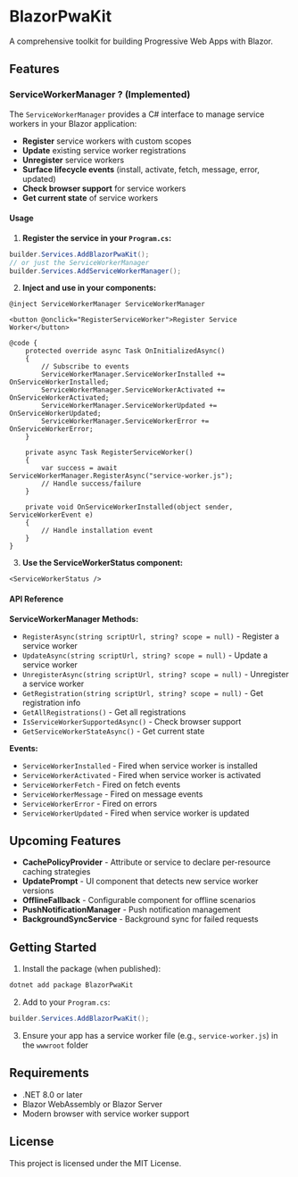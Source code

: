 # BlazorPwaKit

A comprehensive toolkit for building Progressive Web Apps with Blazor.

## Features

### ServiceWorkerManager ? (Implemented)

The `ServiceWorkerManager` provides a C# interface to manage service workers in your Blazor application:

- **Register** service workers with custom scopes
- **Update** existing service worker registrations
- **Unregister** service workers
- **Surface lifecycle events** (install, activate, fetch, message, error, updated)
- **Check browser support** for service workers
- **Get current state** of service workers

#### Usage

1. **Register the service in your `Program.cs`:**
```csharp
builder.Services.AddBlazorPwaKit();
// or just the ServiceWorkerManager
builder.Services.AddServiceWorkerManager();
```

2. **Inject and use in your components:**
```razor
@inject ServiceWorkerManager ServiceWorkerManager

<button @onclick="RegisterServiceWorker">Register Service Worker</button>

@code {
    protected override async Task OnInitializedAsync()
    {
        // Subscribe to events
        ServiceWorkerManager.ServiceWorkerInstalled += OnServiceWorkerInstalled;
        ServiceWorkerManager.ServiceWorkerActivated += OnServiceWorkerActivated;
        ServiceWorkerManager.ServiceWorkerUpdated += OnServiceWorkerUpdated;
        ServiceWorkerManager.ServiceWorkerError += OnServiceWorkerError;
    }

    private async Task RegisterServiceWorker()
    {
        var success = await ServiceWorkerManager.RegisterAsync("service-worker.js");
        // Handle success/failure
    }

    private void OnServiceWorkerInstalled(object sender, ServiceWorkerEvent e)
    {
        // Handle installation event
    }
}
```

3. **Use the ServiceWorkerStatus component:**
```razor
<ServiceWorkerStatus />
```

#### API Reference

**ServiceWorkerManager Methods:**
- `RegisterAsync(string scriptUrl, string? scope = null)` - Register a service worker
- `UpdateAsync(string scriptUrl, string? scope = null)` - Update a service worker
- `UnregisterAsync(string scriptUrl, string? scope = null)` - Unregister a service worker
- `GetRegistration(string scriptUrl, string? scope = null)` - Get registration info
- `GetAllRegistrations()` - Get all registrations
- `IsServiceWorkerSupportedAsync()` - Check browser support
- `GetServiceWorkerStateAsync()` - Get current state

**Events:**
- `ServiceWorkerInstalled` - Fired when service worker is installed
- `ServiceWorkerActivated` - Fired when service worker is activated
- `ServiceWorkerFetch` - Fired on fetch events
- `ServiceWorkerMessage` - Fired on message events
- `ServiceWorkerError` - Fired on errors
- `ServiceWorkerUpdated` - Fired when service worker is updated

## Upcoming Features

- **CachePolicyProvider** - Attribute or service to declare per-resource caching strategies
- **UpdatePrompt** - UI component that detects new service worker versions
- **OfflineFallback** - Configurable component for offline scenarios
- **PushNotificationManager** - Push notification management
- **BackgroundSyncService** - Background sync for failed requests

## Getting Started

1. Install the package (when published):
```bash
dotnet add package BlazorPwaKit
```

2. Add to your `Program.cs`:
```csharp
builder.Services.AddBlazorPwaKit();
```

3. Ensure your app has a service worker file (e.g., `service-worker.js`) in the `wwwroot` folder

## Requirements

- .NET 8.0 or later
- Blazor WebAssembly or Blazor Server
- Modern browser with service worker support

## License

This project is licensed under the MIT License.